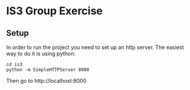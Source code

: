 # IS3 Group Exercise

## Setup

In order to run the project you need to set up an http server. The easiest way to do it is using python:

````
cd is3
python -m SimpleHTTPServer 8000
````

Then go to http://localhost:8000
